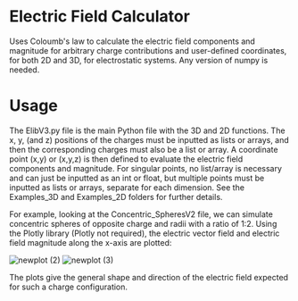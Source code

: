 # Electric Field Calculator
Uses Coloumb's law to calculate the electric field components and magnitude for arbitrary charge contributions and user-defined coordinates, for both 2D and 3D, for electrostatic systems. Any version of numpy is needed.

# Usage
The ElibV3.py file is the main Python file with the 3D and 2D functions. The x, y, (and z) positions of the charges must be inputted as lists or arrays, and then the corresponding charges must also be a list or array. A coordinate point (x,y) or (x,y,z) is then defined to evaluate the electric field components and magnitude. For singular points, no list/array is necessary and can just be inputted as an int or float, but multiple points must be inputted as lists or arrays, separate for each dimension. See the Examples_3D and Examples_2D folders for further details. 

For example, looking at the Concentric_SpheresV2 file, we can simulate concentric spheres of opposite charge and radii with a ratio of 1:2. Using the Plotly library (Plotly not required), the electric vector field and electric field magnitude along the x-axis are plotted:


![newplot (2)](https://github.com/user-attachments/assets/673b9ec3-d4d5-4196-8cac-2fa778cf08b7)
![newplot (3)](https://github.com/user-attachments/assets/e0dbb71c-c8cf-4807-84ae-86979ffebe53)

The plots give the general shape and direction of the electric field expected for such a charge configuration.
